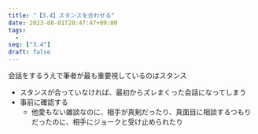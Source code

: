```yaml
---
title: "【3.4】スタンスを合わせる"
date: 2023-08-01T20:47:47+09:00
tags: 
  -
seq: ["3.4"]
draft: false
---
```


会話をするうえで筆者が最も重要視しているのはスタンス
- スタンスが合っていなければ、最初からズレまくった会話になってしまう
- 事前に確認する
  - 他愛もない雑談なのに、相手が真剣だったり、真面目に相談するつもりだったのに、相手にジョークと受け止められたり